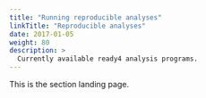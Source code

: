 ```yaml
---
title: "Running reproducible analyses"
linkTitle: "Reproducible analyses"
date: 2017-01-05
weight: 80
description: >
  Currently available ready4 analysis programs.
---
```



This is the section landing page.

